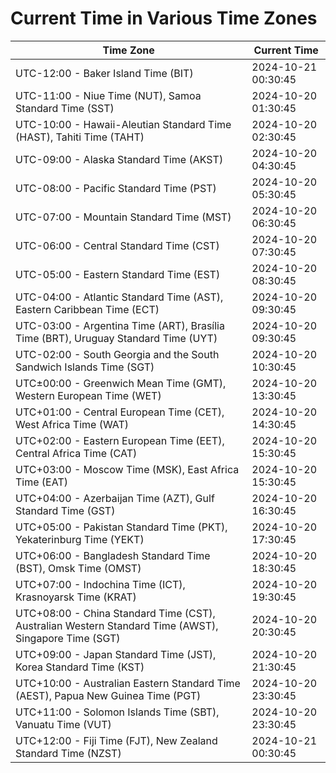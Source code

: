 # Current Time in Various Time Zones

| Time Zone | Current Time |
|-----------|--------------|
| UTC-12:00 - Baker Island Time (BIT) | 2024-10-21 00:30:45 |
| UTC-11:00 - Niue Time (NUT), Samoa Standard Time (SST) | 2024-10-20 01:30:45 |
| UTC-10:00 - Hawaii-Aleutian Standard Time (HAST), Tahiti Time (TAHT) | 2024-10-20 02:30:45 |
| UTC-09:00 - Alaska Standard Time (AKST) | 2024-10-20 04:30:45 |
| UTC-08:00 - Pacific Standard Time (PST) | 2024-10-20 05:30:45 |
| UTC-07:00 - Mountain Standard Time (MST) | 2024-10-20 06:30:45 |
| UTC-06:00 - Central Standard Time (CST) | 2024-10-20 07:30:45 |
| UTC-05:00 - Eastern Standard Time (EST) | 2024-10-20 08:30:45 |
| UTC-04:00 - Atlantic Standard Time (AST), Eastern Caribbean Time (ECT) | 2024-10-20 09:30:45 |
| UTC-03:00 - Argentina Time (ART), Brasília Time (BRT), Uruguay Standard Time (UYT) | 2024-10-20 09:30:45 |
| UTC-02:00 - South Georgia and the South Sandwich Islands Time (SGT) | 2024-10-20 10:30:45 |
| UTC±00:00 - Greenwich Mean Time (GMT), Western European Time (WET) | 2024-10-20 13:30:45 |
| UTC+01:00 - Central European Time (CET), West Africa Time (WAT) | 2024-10-20 14:30:45 |
| UTC+02:00 - Eastern European Time (EET), Central Africa Time (CAT) | 2024-10-20 15:30:45 |
| UTC+03:00 - Moscow Time (MSK), East Africa Time (EAT) | 2024-10-20 15:30:45 |
| UTC+04:00 - Azerbaijan Time (AZT), Gulf Standard Time (GST) | 2024-10-20 16:30:45 |
| UTC+05:00 - Pakistan Standard Time (PKT), Yekaterinburg Time (YEKT) | 2024-10-20 17:30:45 |
| UTC+06:00 - Bangladesh Standard Time (BST), Omsk Time (OMST) | 2024-10-20 18:30:45 |
| UTC+07:00 - Indochina Time (ICT), Krasnoyarsk Time (KRAT) | 2024-10-20 19:30:45 |
| UTC+08:00 - China Standard Time (CST), Australian Western Standard Time (AWST), Singapore Time (SGT) | 2024-10-20 20:30:45 |
| UTC+09:00 - Japan Standard Time (JST), Korea Standard Time (KST) | 2024-10-20 21:30:45 |
| UTC+10:00 - Australian Eastern Standard Time (AEST), Papua New Guinea Time (PGT) | 2024-10-20 23:30:45 |
| UTC+11:00 - Solomon Islands Time (SBT), Vanuatu Time (VUT) | 2024-10-20 23:30:45 |
| UTC+12:00 - Fiji Time (FJT), New Zealand Standard Time (NZST) | 2024-10-21 00:30:45 |
